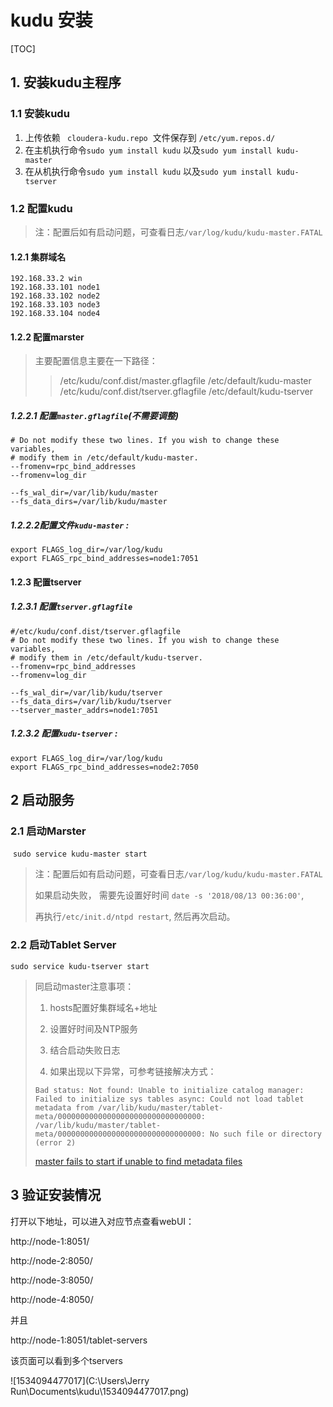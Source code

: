 # kudu 安装
[TOC]

## 1. 安装kudu主程序

### 1.1 安装kudu

1. 上传依赖 ` cloudera-kudu.repo`  文件保存到 `/etc/yum.repos.d/`  
2. 在主机执行命令`sudo yum install kudu` 以及`sudo yum install kudu-master`
3. 在从机执行命令`sudo yum install kudu` 以及`sudo yum install kudu-tserver` 



### 1.2  配置kudu

> 注：配置后如有启动问题，可查看日志`/var/log/kudu/kudu-master.FATAL`

#### 1.2.1 集群域名

```
192.168.33.2 win
192.168.33.101 node1
192.168.33.102 node2
192.168.33.103 node3
192.168.33.104 node4
```

#### 1.2.2 配置marster


> 主要配置信息主要在一下路径：
> > /etc/kudu/conf.dist/master.gflagfile 
> > /etc/default/kudu-master
> > /etc/kudu/conf.dist/tserver.gflagfile 
> > /etc/default/kudu-tserver
> >
> > 
> >
##### 1.2.2.1 配置`master.gflagfile`(不需要调整)
```
# Do not modify these two lines. If you wish to change these variables,
# modify them in /etc/default/kudu-master.
--fromenv=rpc_bind_addresses
--fromenv=log_dir

--fs_wal_dir=/var/lib/kudu/master
--fs_data_dirs=/var/lib/kudu/master
```
##### 1.2.2.2配置文件`kudu-master` : 

```
export FLAGS_log_dir=/var/log/kudu
export FLAGS_rpc_bind_addresses=node1:7051
```

#### 1.2.3 配置tserver

##### 1.2.3.1 配置`tserver.gflagfile`

```
#/etc/kudu/conf.dist/tserver.gflagfile 
# Do not modify these two lines. If you wish to change these variables,
# modify them in /etc/default/kudu-tserver.
--fromenv=rpc_bind_addresses
--fromenv=log_dir

--fs_wal_dir=/var/lib/kudu/tserver
--fs_data_dirs=/var/lib/kudu/tserver
--tserver_master_addrs=node1:7051
```
##### 1.2.3.2 配置`kudu-tserver` : 

```
export FLAGS_log_dir=/var/log/kudu
export FLAGS_rpc_bind_addresses=node2:7050
```




## 2 启动服务

### 2.1 启动Marster

 `sudo service kudu-master start` 

> 注：配置后如有启动问题，可查看日志`/var/log/kudu/kudu-master.FATAL`
>
> 如果启动失败， 需要先设置好时间 `date -s '2018/08/13 00:36:00'`,
>
> 再执行`/etc/init.d/ntpd restart`, 然后再次启动。

### 2.2 启动Tablet Server

`sudo service kudu-tserver start`

>同启动master注意事项： 
>
>1. hosts配置好集群域名+地址
>
>2. 设置好时间及NTP服务
>
>3. 结合启动失败日志
>
>4. 如果出现以下异常，可参考链接解决方式：
>
>   ```
>   Bad status: Not found: Unable to initialize catalog manager: Failed to initialize sys tables async: Could not load tablet metadata from /var/lib/kudu/master/tablet-meta/00000000000000000000000000000000: /var/lib/kudu/master/tablet-meta/00000000000000000000000000000000: No such file or directory (error 2)
>   ```
>    [master fails to start if unable to find metadata files]( https://issues.apache.org/jira/browse/KUDU-1186)

## 3 验证安装情况

打开以下地址，可以进入对应节点查看webUI：

http://node-1:8051/

http://node-2:8050/

http://node-3:8050/

http://node-4:8050/

并且

http://node-1:8051/tablet-servers

该页面可以看到多个tservers

![1534094477017](C:\Users\Jerry Run\Documents\kudu\1534094477017.png)